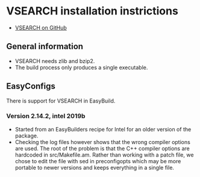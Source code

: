# VSEARCH installation instrictions

  * [VSEARCH on GitHub](https://github.com/torognes/vsearch)

## General information

  * VSEARCH needs zlib and bzip2.
  * The build process only produces a single executable.

## EasyConfigs

There is support for VSEARCH in EasyBuild.

### Version 2.14.2, intel 2019b

  * Started from an EasyBuilders recipe for Intel for an older version of the package.
  * Checking the log files however shows that the wrong compiler options are used.
    The root of the problem is that the C++ compiler options are hardcoded in 
    src/Makefile.am. Rather than working with a patch file, we chose to edit the
    file with sed in preconfigopts which may be more portable to newer versions
    and keeps everything in a single file.

